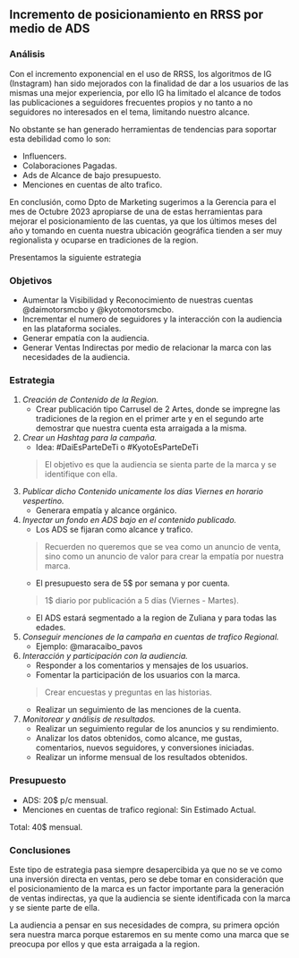## Incremento de posicionamiento en RRSS por medio de ADS

### Análisis

Con el incremento exponencial en el uso de RRSS, los algoritmos de IG (Instagram) han sido mejorados con la finalidad de dar a los usuarios de las mismas una mejor experiencia, por ello IG ha limitado el alcance de todos las publicaciones a seguidores frecuentes propios y no tanto a no seguidores no interesados en el tema, limitando nuestro alcance.

No obstante se han generado herramientas de tendencias para soportar esta debilidad como lo son:

- Influencers.
- Colaboraciones Pagadas.
- Ads de Alcance de bajo presupuesto.
- Menciones en cuentas de alto trafico.

En conclusión, como Dpto de Marketing sugerimos a la Gerencia para el mes de Octubre 2023 apropiarse de una de estas herramientas para mejorar el posicionamiento de las cuentas, ya que los últimos meses del año y tomando en cuenta nuestra ubicación geográfica tienden a ser muy regionalista y ocuparse en tradiciones de la region.

Presentamos la siguiente estrategia

### Objetivos

- Aumentar la Visibilidad y Reconocimiento de nuestras cuentas @daimotorsmcbo y @kyotomotorsmcbo.
- Incrementar el numero de seguidores y la interacción con la audiencia en las plataforma sociales.
- Generar empatía con la audiencia.
- Generar Ventas Indirectas por medio de relacionar la marca con las necesidades de la audiencia.

### Estrategia

1. *Creación de Contenido de la Region.*
    - Crear publicación tipo Carrusel de 2 Artes, donde se impregne las tradiciones de la region en el primer arte y en el segundo arte demostrar que nuestra cuenta esta arraigada a la misma.
2. *Crear un Hashtag para la campaña.*
    - Idea: #DaiEsParteDeTi o #KyotoEsParteDeTi
    > El objetivo es que la audiencia se sienta parte de la marca y se identifique con ella.
3. *Publicar dicho Contenido unicamente los días Viernes en horario vespertino.*
    - Generara empatía y alcance orgánico.
4. *Inyectar un fondo en ADS bajo en el contenido publicado.*
    - Los ADS se fijaran como alcance y trafico.
    > Recuerden no queremos que se vea como un anuncio de venta, sino como un anuncio de valor para crear la empatía por nuestra marca.
    - El presupuesto sera de 5$ por semana y por cuenta.
    > 1$ diario por publicación a 5 días (Viernes - Martes).
    - El ADS estará segmentado a la region de Zuliana y para todas las edades.
5. *Conseguir menciones de la campaña en cuentas de trafico Regional.*
    - Ejemplo: @maracaibo_pavos
6. *Interacción y participación con la audiencia.*
    - Responder a los comentarios y mensajes de los usuarios.
    - Fomentar la participación de los usuarios con la marca.
    > Crear encuestas y preguntas en las historias.
    - Realizar un seguimiento de las menciones de la cuenta.
7. *Monitorear y análisis de resultados.*
    - Realizar un seguimiento regular de los anuncios y su rendimiento.
    - Analizar los datos obtenidos, como alcance, me gustas, comentarios, nuevos seguidores, y conversiones iniciadas.
    - Realizar un informe mensual de los resultados obtenidos.

### Presupuesto

- ADS: 20$ p/c mensual.
- Menciones en cuentas de trafico regional: Sin Estimado Actual.

Total: 40$ mensual.

### Conclusiones

Este tipo de estrategia pasa siempre desapercibida ya que no se ve como una inversión directa en ventas, pero se debe tomar en consideración que el posicionamiento de la marca es un factor importante para la generación de ventas indirectas, ya que la audiencia se siente identificada con la marca y se siente parte de ella.

La audiencia a pensar en sus necesidades de compra, su primera opción sera nuestra marca porque estaremos en su mente como una marca que se preocupa por ellos y que esta arraigada a la region.






